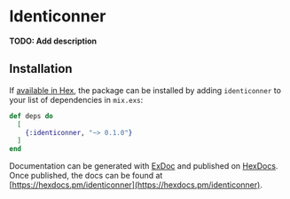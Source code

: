 # Identiconner

**TODO: Add description**

## Installation

If [available in Hex](https://hex.pm/docs/publish), the package can be installed
by adding `identiconner` to your list of dependencies in `mix.exs`:

```elixir
def deps do
  [
    {:identiconner, "~> 0.1.0"}
  ]
end
```

Documentation can be generated with [ExDoc](https://github.com/elixir-lang/ex_doc)
and published on [HexDocs](https://hexdocs.pm). Once published, the docs can
be found at [https://hexdocs.pm/identiconner](https://hexdocs.pm/identiconner).

